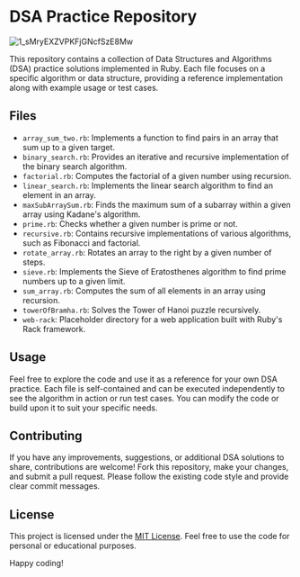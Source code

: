 # DSA Practice Repository

![1_sMryEXZVPKFjGNcfSzE8Mw](https://github.com/atish23/ruby_dsa_practice/assets/16266389/8b84191d-d918-4867-949b-96a1029980d6)


This repository contains a collection of Data Structures and Algorithms (DSA) practice solutions implemented in Ruby. Each file focuses on a specific algorithm or data structure, providing a reference implementation along with example usage or test cases.

## Files

- `array_sum_two.rb`: Implements a function to find pairs in an array that sum up to a given target.
- `binary_search.rb`: Provides an iterative and recursive implementation of the binary search algorithm.
- `factorial.rb`: Computes the factorial of a given number using recursion.
- `linear_search.rb`: Implements the linear search algorithm to find an element in an array.
- `maxSubArraySum.rb`: Finds the maximum sum of a subarray within a given array using Kadane's algorithm.
- `prime.rb`: Checks whether a given number is prime or not.
- `recursive.rb`: Contains recursive implementations of various algorithms, such as Fibonacci and factorial.
- `rotate_array.rb`: Rotates an array to the right by a given number of steps.
- `sieve.rb`: Implements the Sieve of Eratosthenes algorithm to find prime numbers up to a given limit.
- `sum_array.rb`: Computes the sum of all elements in an array using recursion.
- `towerOfBramha.rb`: Solves the Tower of Hanoi puzzle recursively.
- `web-rack`: Placeholder directory for a web application built with Ruby's Rack framework.

## Usage

Feel free to explore the code and use it as a reference for your own DSA practice. Each file is self-contained and can be executed independently to see the algorithm in action or run test cases. You can modify the code or build upon it to suit your specific needs.

## Contributing

If you have any improvements, suggestions, or additional DSA solutions to share, contributions are welcome! Fork this repository, make your changes, and submit a pull request. Please follow the existing code style and provide clear commit messages.

## License

This project is licensed under the [MIT License](LICENSE). Feel free to use the code for personal or educational purposes.

Happy coding!
